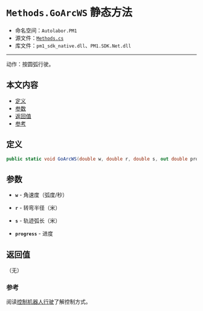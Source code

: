 # `Methods.GoArcWS` 静态方法

- 命名空间：`Autolabor.PM1`
- 源文件：[`Methods.cs`](https://github.com/autolaborcenter/Autolabor.PM1.SDK.Net/blob/master/PM1.SDK.Net/PM1.SDK.Net/Methods.cs)
- 库文件：`pm1_sdk_native.dll`、`PM1.SDK.Net.dll`

------

动作：按圆弧行驶。

## 本文内容

- <a href="#定义">定义</a>
- <a href="#参数">参数</a>
- <a href="#返回值">返回值</a>
- <a href="#参考">参考</a>

<a name="定义"></a>

## 定义

```c#
public static void GoArcWS(double w, double r, double s, out double progress)
```

<a name="参数"></a>

## 参数

* **`w`** - 角速度（弧度/秒）

* **`r`** - 转弯半径（米）

* **`s`** - 轨迹弧长（米）

* **`progress`** - 进度

<a name="返回值"></a>

## 返回值

（无）

<a name="参考"></a>

### 参考

阅读[控制机器人行驶](../../../concepts/drive)了解控制方式。